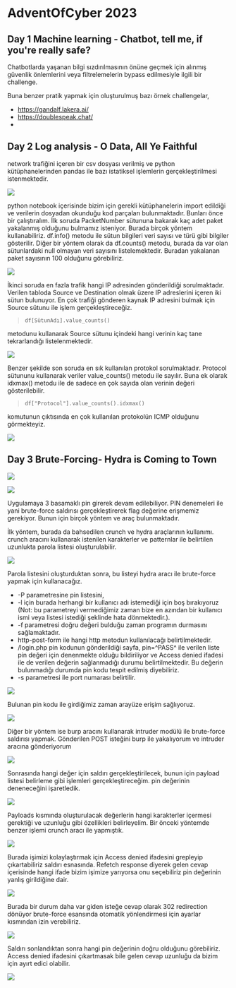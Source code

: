 # AdventOfCyber 2023

## Day 1 Machine learning - Chatbot, tell me, if you're really safe?

Chatbotlarda yaşanan bilgi sızdırılmasının önüne geçmek için alınmış güvenlik önlemlerini veya filtrelemelerin bypass edilmesiyle ilgili bir challenge. 

Buna benzer pratik yapmak için oluşturulmuş bazı örnek challengelar, 
* https://gandalf.lakera.ai/
* https://doublespeak.chat/
* 

## Day 2 Log analysis - O Data, All Ye Faithful

network trafiğini içeren bir csv dosyası verilmiş ve python kütüphanelerinden pandas ile bazı istatiksel işlemlerin gerçekleştirilmesi istenmektedir.

![](../../../pics/Pasted%20image%2020231202201516.png)

python notebook içerisinde bizim için gerekli kütüphanelerin import edildiği ve verilerin dosyadan okunduğu kod parçaları bulunmaktadır. Bunları önce bir çalıştıralım. 
İlk soruda PacketNumber sütununa bakarak kaç adet paket yakalanmış olduğunu bulmamız isteniyor. Burada birçok yöntem kullanabiliriz. df.info() metodu ile sütun bilgileri veri sayısı ve türü gibi bilgiler gösterilir. Diğer bir yöntem olarak da df.counts() metodu, burada da var olan sütunlardaki null olmayan veri sayısını listelemektedir. Buradan yakalanan paket sayısının 100 olduğunu görebiliriz.

![](../../../pics/Pasted%20image%2020231203072758.png)

İkinci soruda en fazla trafik hangi IP adresinden gönderildiği sorulmaktadır. Verilen tabloda Source ve Destination olmak üzere IP adreslerini içeren iki sütun bulunuyor. En çok trafiği gönderen kaynak IP adresini bulmak için Source sütunu ile işlem gerçekleştireceğiz. 

>  `df[SütunAdı].value_counts()`

metodunu kullanarak Source sütunu içindeki hangi verinin kaç tane tekrarlandığı listelenmektedir.

![](../../../pics/Pasted%20image%2020231203073553.png)

Benzer şekilde son soruda en sık kullanılan protokol sorulmaktadır. Protocol sütununu kullanarak veriler value_counts() metodu ile sayılır. Buna ek olarak idxmax() metodu ile de sadece en çok sayıda olan verinin değeri gösterilebilir. 

>`df["Protocol"].value_counts().idxmax()`

komutunun çıktısında en çok kullanılan protokolün ICMP olduğunu görmekteyiz.

![](../../../pics/Pasted%20image%2020231202200927.png)

## Day 3 Brute-Forcing- Hydra is Coming to Town


![](../../../pics/Pasted%20image%2020231203205707.png)

![](../../../pics/Pasted%20image%2020231203212218.png)

Uygulamaya 3 basamaklı pin girerek devam edilebiliyor. PIN denemeleri ile yani brute-force saldırısı gerçekleştirerek flag değerine erişmemiz gerekiyor. Bunun için birçok yöntem ve araç bulunmaktadır. 

İlk yöntem, burada da bahsedilen crunch ve hydra araçlarının kullanımı. crunch aracını kullanarak istenilen karakterler ve patternlar ile belirtilen uzunlukta parola listesi oluşturulabilir.

![](../../../pics/Pasted%20image%2020231203210305.png)

Parola listesini oluşturduktan sonra, bu listeyi hydra aracı ile brute-force yapmak için kullanacağız. 
* -P parametresine pin listesini, 
* -l için burada herhangi bir kullanıcı adı istemediği için boş bırakıyoruz (Not: bu parametreyi vermediğimiz zaman bize en azından bir kullanıcı ismi veya listesi istediği şeklinde hata dönmektedir.). 
* -f parametresi doğru değeri bulduğu zaman programın durmasını sağlamaktadır.
* http-post-form ile hangi http metodun kullanılacağı belirtilmektedir.
* /login.php pin kodunun gönderildiği sayfa, pin=\^PASS\^ ile verilen liste pin değeri için denenmekte olduğu bildiriliyor ve Access denied ifadesi ile de verilen değerin sağlanmadığı durumu belirtilmektedir. Bu değerin bulunmadığı durumda pin kodu tespit edilmiş diyebiliriz.
* -s parametresi ile port numarası belirtilir.


![](../../../pics/Pasted%20image%2020231203212643.png)

Bulunan pin kodu ile girdiğimiz zaman arayüze erişim sağlıyoruz.

![](../../../pics/Pasted%20image%2020231203213506.png)

Diğer bir yöntem ise burp aracını kullanarak intruder modülü ile brute-force saldırısı yapmak. Gönderilen POST isteğini burp ile yakalıyorum ve intruder aracına gönderiyorum

![](../../../pics/Pasted%20image%2020231203213615.png)

Sonrasında hangi değer için saldırı gerçekleştirilecek, bunun için payload listesi belirleme gibi işlemleri gerçekleştireceğim. pin değerinin deneneceğini işaretledik.

![](../../../pics/Pasted%20image%2020231203213708.png)

Payloads kısmında oluşturulacak değerlerin hangi karakterler içermesi gerektiği ve uzunluğu gibi özellikleri belirleyelim. Bir önceki yöntemde benzer işlemi crunch aracı ile yapmıştık.

![](../../../pics/Pasted%20image%2020231203213806.png)

Burada işimizi kolaylaştırmak için Access denied ifadesini grepleyip çıkartabiliriz saldırı esnasında. Refetch response diyerek gelen cevap içerisinde hangi ifade bizim işimize yarıyorsa onu seçebiliriz pin değerinin yanlış girildiğine dair.

![](../../../pics/Pasted%20image%2020231203214546.png)

Burada bir durum daha var giden isteğe cevap olarak 302 redirection dönüyor brute-force esansında otomatik yönlendirmesi için ayarlar kısmından izin verebiliriz.

![](../../../pics/Pasted%20image%2020231203214557.png)

Saldırı sonlandıktan sonra hangi pin değerinin doğru olduğunu görebiliriz. Access denied ifadesini çıkartmasak bile gelen cevap uzunluğu da bizim için ayırt edici olabilir.

![](../../../pics/Pasted%20image%2020231203214723.png)
